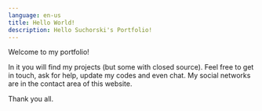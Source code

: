 ```yaml
---
language: en-us
title: Hello World!
description: Hello Suchorski's Portfolio!
---
```

Welcome to my portfolio!

In it you will find my projects (but some with closed source). Feel free to get in touch, ask for help, update my codes and even chat. My social networks are in the contact area of ​​this website.

Thank you all.